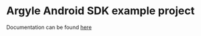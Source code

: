 # Argyle Android SDK example project

Documentation can be found [here](https://argyle.io/docs/argyle-link/android-sdk-integration)
